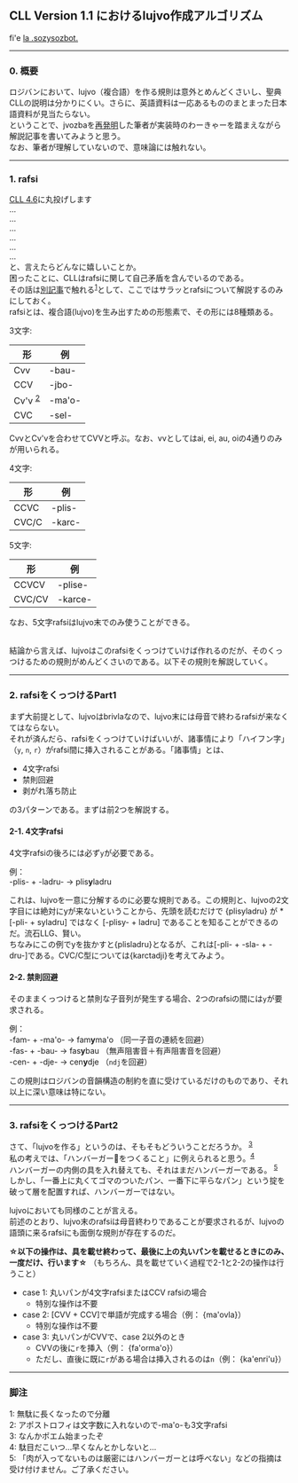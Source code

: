 ## CLL Version 1.1 におけるlujvo作成アルゴリズム
fi'e [la .sozysozbot.](http://twitter.com/sosobotpi)

---------

### 0. 概要
ロジバンにおいて、lujvo（複合語）を作る規則は意外とめんどくさいし、聖典CLLの説明は分かりにくい。さらに、英語資料は一応あるもののまとまった日本語資料が見当たらない。  
ということで、jvozbaを[再発明](https://sozysozbot.github.io/sozysozbot_jvozba/sozysozbot_jvozba.html)した筆者が実装時のわーきゃーを踏まえながら解説記事を書いてみようと思う。  
なお、筆者が理解していないので、意味論には触れない。  

---------

### 1. rafsi
[CLL 4.6](http://lojban.org/publications/cll/cll_v1.1_xhtml-no-chunks/#section-rafsi)に丸投げします  
…  
…  
…  
…  
…  
…  
と、言えたらどんなに嬉しいことか。  
困ったことに、CLLはrafsiに関して自己矛盾を含んでいるのである。  
その話は[別記事](https://sozysozbot.github.io/FIXME)で触れる<sup>[1](#foot1)</sup>として、ここではサラッとrafsiについて解説するのみにしておく。  
rafsiとは、複合語(lujvo)を生み出すための形態素で、その形には8種類ある。

3文字:

形 | 例
--- | ---
Cvv | -bau-
CCV | -jbo-
Cv'v <sup>[2](#foot2)</sup> | -ma'o-
CVC | -sel-

CvvとCv'vを合わせてCVVと呼ぶ。なお、vvとしてはai, ei, au, oiの4通りのみが用いられる。

4文字:

形 | 例
--- | ---
CCVC | -plis-
CVC/C | -karc-

5文字:

形 | 例
--- | ---
CCVCV | -plise-
CVC/CV | -karce-

なお、5文字rafsiはlujvo末でのみ使うことができる。  
<br>

結論から言えば、lujvoはこのrafsiをくっつけていけば作れるのだが、そのくっつけるための規則がめんどくさいのである。以下その規則を解説していく。

--------

### 2. rafsiをくっつけるPart1
まず大前提として、lujvoはbrivlaなので、lujvo末には母音で終わるrafsiが来なくてはならない。  
それが済んだら、rafsiをくっつけていけばいいが、諸事情により「ハイフン字」（`y`, `n`, `r`）がrafsi間に挿入されることがある。「諸事情」とは、

* 4文字rafsi  
* 禁則回避  
* 剥がれ落ち防止  

の3パターンである。まずは前2つを解説する。
  
  
  
#### 2-1. 4文字rafsi
4文字rafsiの後ろには必ず`y`が必要である。  

例：  
-plis- + -ladru- → plis**y**ladru

これは、lujvoを一意に分解するのに必要な規則である。この規則と、lujvoの2文字目には絶対にyが来ないということから、先頭を読むだけで {plisyladru} が *[-pli- + syladru] ではなく [-plisy- + ladru] であることを知ることができるのだ。流石LLG、賢い。  
ちなみにこの例でyを抜かすと{plisladru}となるが、これは[-pli- + -sla- + -dru-]である。CVC/C型については{karctadji}を考えてみよう。
  
  
  
#### 2-2. 禁則回避
そのままくっつけると禁則な子音列が発生する場合、2つのrafsiの間には`y`が要求される。  

例：  
-fam- + -ma'o- → fam**y**ma'o （同一子音の連続を回避）  
-fas- + -bau- → fas**y**bau （無声阻害音＋有声阻害音を回避）  
-cen- + -dje- → cen**y**dje （`ndj`を回避）  

この規則はロジバンの音韻構造の制約を直に受けているだけのものであり、それ以上に深い意味は特にない。

--------

### 3. rafsiをくっつけるPart2
さて、「lujvoを作る」というのは、そもそもどういうことだろうか。 <sup>[3](#foot3)</sup>  
私の考えでは、「ハンバーガー🍔をつくること」に例えられると思う。<sup>[4](#foot4)</sup>  
ハンバーガーの内側の具を入れ替えても、それはまだハンバーガーである。 <sup>[5](#foot5)</sup>  
しかし、「一番上に丸くてゴマのついたパン、一番下に平らなパン」という掟を破って層を配置すれば、ハンバーガーではない。  

lujvoにおいても同様のことが言える。  
前述のとおり、lujvo末のrafsiは母音終わりであることが要求されるが、lujvoの語頭に来るrafsiにも面倒な規則が存在するのだ。  

**☆以下の操作は、具を載せ終わって、最後に上の丸いパンを載せるときにのみ、一度だけ、行います☆** （もちろん、具を載せていく過程で2-1と2-2の操作は行うこと）  
- case 1: 丸いパンが4文字rafsiまたはCCV rafsiの場合  
	- 特別な操作は不要
- case 2: [CVV + CCV]で単語が完成する場合（例： {ma'ovla}）
	- 特別な操作は不要
- case 3: 丸いパンがCVVで、case 2以外のとき
	- CVVの後に`r`を挿入（例： {fa'orma'o}）
	- ただし、直後に既に`r`がある場合は挿入されるのは`n`（例： {ka'enri'u}）




--------
### 脚注

<a name="foot1">1</a>: 無駄に長くなったので分離  
<a name="foot2">2</a>: アポストロフィは文字数に入れないので-ma'o-も3文字rafsi  
<a name="foot3">3</a>: なんかポエム始まったぞ  
<a name="foot4">4</a>: 駄目だこいつ…早くなんとかしないと…   
<a name="foot5">5</a>: 「肉が入ってないものは厳密にはハンバーガーとは呼べない」などの指摘は受け付けません。ご了承ください。
